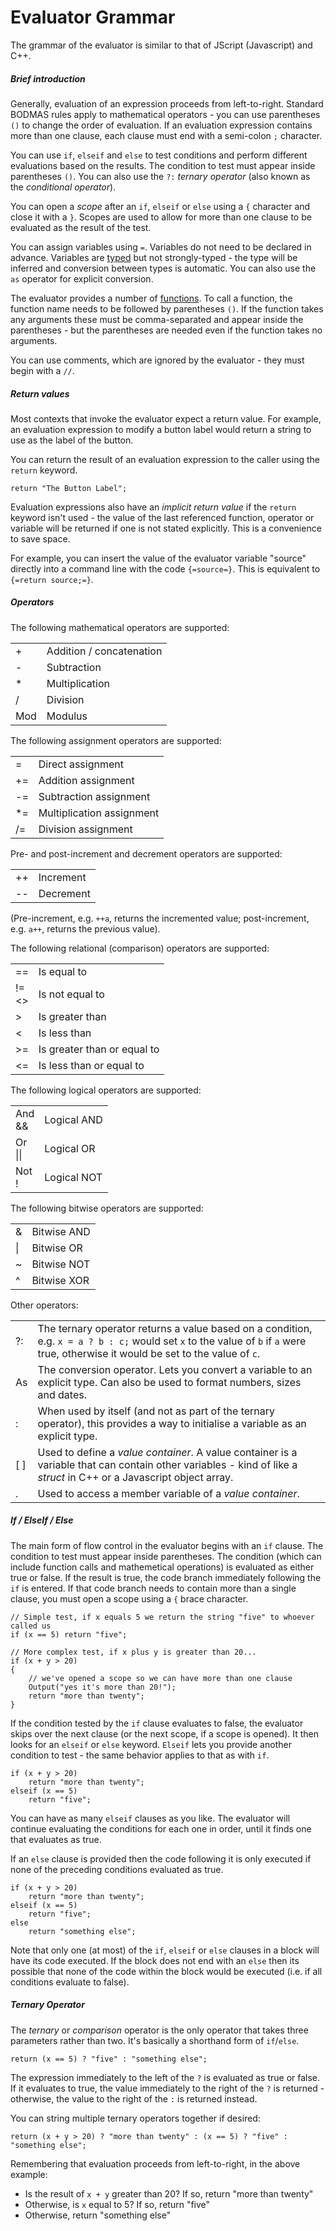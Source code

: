 # Evaluator Grammar

The grammar of the evaluator is similar to that of JScript (Javascript) and C++.

##### Brief introduction

Generally, evaluation of an expression proceeds from left-to-right. Standard BODMAS rules apply to mathematical operators - you can use parentheses `()` to change the order of evaluation. If an evaluation expression contains more than one clause, each clause must end with a semi-colon `;` character.

You can use `if`, `elseif` and `else` to test conditions and perform different evaluations based on the results. The condition to test must appear inside parentheses `()`. You can also use the `?:` *ternary operator* (also known as the *conditional operator*).

You can open a *scope* after an `if`, `elseif` or `else` using a `{` character and close it with a `}`. Scopes are used to allow for more than one clause to be evaluated as the result of the test.

You can assign variables using `=`. Variables do not need to be declared in advance. Variables are [typed](variable_types.md) but not strongly-typed - the type will be inferred and conversion between types is automatic. You can also use the `as` operator for explicit conversion.

The evaluator provides a number of [functions](/Manual/reference/evaluator/README.md). To call a function, the function name needs to be followed by parentheses `()`. If the function takes any arguments these must be comma-separated and appear inside the parentheses - but the parentheses are needed even if the function takes no arguments.

You can use comments, which are ignored by the evaluator - they must begin with a `//`.

##### Return values

Most contexts that invoke the evaluator expect a return value. For example, an evaluation expression to modify a button label would return a string to use as the label of the button.

You can return the result of an evaluation expression to the caller using the `return` keyword.

    return "The Button Label";

Evaluation expressions also have an *implicit return value* if the `return` keyword isn't used - the value of the last referenced function, operator or variable will be returned if one is not stated explicitly. This is a convenience to save space.

For example, you can insert the value of the evaluator variable "source" directly into a command line with the code `{=source=}`. This is equivalent to `{=return source;=}`.

##### Operators

The following mathematical operators are supported:

|     |                          |
|-----|--------------------------|
| \+  | Addition / concatenation |
| \-  | Subtraction              |
| \*  | Multiplication           |
| /   | Division                 |
| Mod | Modulus                  |

The following assignment operators are supported:

|     |                           |
|-----|---------------------------|
| =   | Direct assignment         |
| +=  | Addition assignment       |
| -=  | Subtraction assignment    |
| \*= | Multiplication assignment |
| /=  | Division assignment       |

Pre- and post-increment and decrement operators are supported:

|     |           |
|-----|-----------|
| ++  | Increment |
| --  | Decrement |

(Pre-increment, e.g. `++a`, returns the incremented value; post-increment, e.g. `a++`, returns the previous value).

The following relational (comparison) operators are supported:

<table>
<tbody>
<tr class="odd">
<td>==</td>
<td>Is equal to</td>
</tr>
<tr class="even">
<td>!=<br />
&lt;&gt;</td>
<td>Is not equal to</td>
</tr>
<tr class="odd">
<td>&gt;</td>
<td>Is greater than</td>
</tr>
<tr class="even">
<td>&lt;</td>
<td>Is less than</td>
</tr>
<tr class="odd">
<td>&gt;=</td>
<td>Is greater than or equal to</td>
</tr>
<tr class="even">
<td>&lt;=</td>
<td>Is less than or equal to</td>
</tr>
</tbody>
</table>

The following logical operators are supported:

<table>
<tbody>
<tr class="odd">
<td>And<br />
&amp;&amp;</td>
<td>Logical AND</td>
</tr>
<tr class="even">
<td>Or<br />
||</td>
<td>Logical OR</td>
</tr>
<tr class="odd">
<td>Not<br />
!</td>
<td>Logical NOT</td>
</tr>
</tbody>
</table>

The following bitwise operators are supported:

|     |             |
|-----|-------------|
| &   | Bitwise AND |
| \|  | Bitwise OR  |
| ~   | Bitwise NOT |
| ^   | Bitwise XOR |

Other operators:

|       |                                                                                                                                                                                                                                                                                                                                                                              |
|-------|------------------------------------------------------------------------------------------------------------------------------------------------------------------------------------------------------------------------------------------------------------------------------------------------------------------------------------------------------------------------------|
| ?:    | The ternary operator returns a value based on a condition, e.g. `x = a ? b : c;` would set `x` to the value of `b` if `a` were true, otherwise it would be set to the value of `c`. |
| As    | The conversion operator. Lets you convert a variable to an explicit type. Can also be used to format numbers, sizes and dates.                                                                                                                                                                                                                                               |
| :     | When used by itself (and not as part of the ternary operator), this provides a way to initialise a variable as an explicit type.                                                                                                                                                                                                                                             |
| \[ \] | Used to define a *value container*. A value container is a variable that can contain other variables - kind of like a *struct* in C++ or a Javascript object array.                                                                                                                                                                                                          |
| .     | Used to access a member variable of a *value container*.                                                                                                                                                                                                                                                                                                                     |

##### If / ElseIf / Else

The main form of flow control in the evaluator begins with an `if` clause. The condition to test must appear inside parentheses. The condition (which can include function calls and mathemetical operations) is evaluated as either true or false. If the result is true, the code branch immediately following the `if` is entered. If that code branch needs to contain more than a single clause, you must open a scope using a `{` brace character.

    // Simple test, if x equals 5 we return the string "five" to whoever called us
    if (x == 5) return "five";

    // More complex test, if x plus y is greater than 20...
    if (x + y > 20)
    {
        // we've opened a scope so we can have more than one clause
        Output("yes it's more than 20!");
        return "more than twenty";
    }

If the condition tested by the `if` clause evaluates to false, the evaluator skips over the next clause (or the next scope, if a scope is opened). It then looks for an `elseif` or `else` keyword. `Elseif` lets you provide another condition to test - the same behavior applies to that as with `if`.

    if (x + y > 20)
        return "more than twenty";
    elseif (x == 5)
        return "five";

You can have as many `elseif` clauses as you like. The evaluator will continue evaluating the conditions for each one in order, until it finds one that evaluates as true.

If an `else` clause is provided then the code following it is only executed if none of the preceding conditions evaluated as true.

    if (x + y > 20)
        return "more than twenty";
    elseif (x == 5)
        return "five";
    else
        return "something else";

Note that only one (at most) of the `if`, `elseif` or `else` clauses in a block will have its code executed. If the block does not end with an `else` then its possible that none of the code within the block would be executed (i.e. if all conditions evaluate to false).

##### Ternary Operator

The *ternary* or *comparison* operator is the only operator that takes three parameters rather than two. It's basically a shorthand form of `if`/`else`.

    return (x == 5) ? "five" : "something else";

The expression immediately to the left of the `?` is evaluated as true or false. If it evaluates to true, the value immediately to the right of the `?` is returned - otherwise, the value to the right of the `:` is returned instead.

You can string multiple ternary operators together if desired:

    return (x + y > 20) ? "more than twenty" : (x == 5) ? "five" : "something else";

Remembering that evaluation proceeds from left-to-right, in the above example:

- Is the result of `x + y` greater than 20? If so, return "more than twenty"
- Otherwise, is `x` equal to 5? If so, return "five"
- Otherwise, return "something else"
